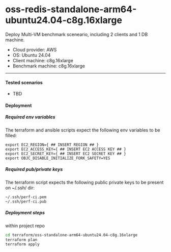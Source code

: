 # oss-redis-standalone-arm64-ubuntu24.04-c8g.16xlarge

Deploy Multi-VM benchmark sceneario, including 2 clients and 1 DB machine.

- Cloud provider: AWS
- OS: Ubuntu 24.04
- Client machine: c8g.16xlarge
- Benchmark machine: c8g.16xlarge

---

#### Tested scenarios

- TBD

#### Deployment

##### Required env variables

The terraform and ansible scripts expect the following env variables to be filled:

```
export EC2_REGION={ ## INSERT REGION ## }
export EC2_ACCESS_KEY={ ## INSERT EC2 ACCESS KEY ## }
export EC2_SECRET_KEY={ ## INSERT EC2 SECRET KEY ## }
export OBJC_DISABLE_INITIALIZE_FORK_SAFETY=YES
```

##### Required pub/private keys

The terraform script expects the following public private keys to be present on ~/.ssh/ dir:

```
~/.ssh/perf-ci.pem
~/.ssh/perf-ci.pub
```

##### Deployment steps

within project repo

```bash
cd terraform/oss-standalone-arm64-ubuntu24.04-c8g.16xlarge
terraform plan
terraform apply
```
